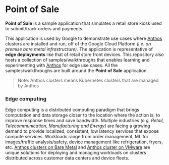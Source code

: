 # Point of Sale

**Point of Sale** is a sample application that simulates a retail store kiosk used to submit/track orders and payments. 

This application is used by Google to demonstrate use cases where [Anthos](https://cloud.google.com/anthos) clusters are installed and run, off of the Google Cloud Platform _(i.e. on premise bare metal infrastructure)_. The application is representative of **edge deployments** like that of retail store front devices. This repository also hosts a collection of samples/walkthroughs that enables learning and experimenting with [Anthos](https://cloud.google.com/anthos) for edge use cases. All the samples/walkthroughs are built around the **Point of Sale** application.

> Note: Anthos clusters means Kubernetes clusters that are managed by Anthos

### Edge computing

Edge computing is a distributed computing paradigm that brings computation and data storage closer to the location where the action is, to improve response times and save bandwidth. Multiple industries _(e.g. Retail, Telecommunication, Manufacturing and Energy)_ are facing a growing demand to provide localized, consistent, low latency services that expose compute services. Workloads range from order management, ML for images/traffic analysis/safety, device management like refrigeration, fryers, etc. [Anthos clusters on Bare Metal](https://cloud.google.com/anthos/clusters/docs/bare-metal) and [Anthos cluster on VMware](https://cloud.google.com/anthos/clusters/docs/on-prem) are unique solutions for deploying and managing workloads on clusters distributed across customer data centers and device fleets. 


